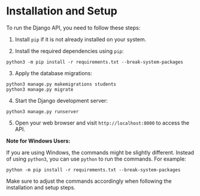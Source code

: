 # Installation and Setup

To run the Django API, you need to follow these steps:

1. Install `pip` if it is not already installed on your system.

2. Install the required dependencies using `pip`:

```shell
python3 -m pip install -r requirements.txt --break-system-packages
```

3. Apply the database migrations:

```shell
python3 manage.py makemigrations students
python3 manage.py migrate
```

4. Start the Django development server:

```shell
python3 manage.py runserver
```

5. Open your web browser and visit `http://localhost:8000` to access the API.

**Note for Windows Users:**

If you are using Windows, the commands might be slightly different. Instead of using `python3`, you can use `python` to run the commands. For example:

```shell
python -m pip install -r requirements.txt --break-system-packages
```

Make sure to adjust the commands accordingly when following the installation and setup steps.

